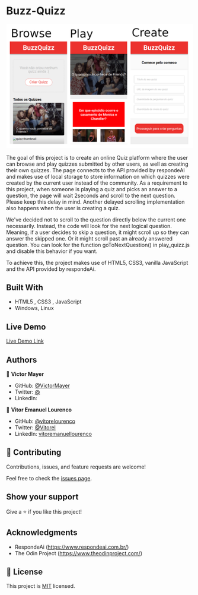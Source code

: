 # Buzz-Quizz

![screenshot](./app_screenshot.png)

The goal of this project is to create an online Quiz platform where the user can browse and play quizzes submitted by other users, as well as creating their own quizzes. The page connects to the API provided by respondeAi and makes use of local storage to store information on which quizzes were created by the current user instead of the community. As a requirement to this project, when someone is playing a quiz and picks an answer to a question, the page will wait 2seconds and scroll to the next question. Please keep this delay in mind. Another delayed scrolling implementation also happens when the user is creating a quiz.

We've decided not to scroll to the question directly below the current one necessarily. Instead, the code will look for the next logical question. Meaning, if a user decides to skip a question, it might scroll up so they can answer the skipped one. Or it might scroll past an already answered question. You can look for the function goToNextQuestion() in play_quizz.js and disable this behavior if you want.

To achieve this, the project makes use of HTML5, CSS3, vanilla JavaScript and the API provided by respondeAi.

## Built With

- HTML5 , CSS3 , JavaScript
- Windows, Linux

## Live Demo

[Live Demo Link](https://vitorelourenco.github.io/buzz-quizz/)


## Authors

👤 **Victor Mayer**

- GitHub: [@VictorMayer](https://github.com/VictorMayer)
- Twitter: [@](https://twitter.com/)
- LinkedIn: [](https://www.linkedin.com/in/)

👤 **Vitor Emanuel Lourenco**

- GitHub: [@vitorelourenco](https://github.com/vitorelourenco)
- Twitter: [@Vitorel](https://twitter.com/Vitorel)
- LinkedIn: [vitoremanuellourenco](https://www.linkedin.com/in/vitoremanuellourenco/)

## 🤝 Contributing

Contributions, issues, and feature requests are welcome!

Feel free to check the [issues page](https://github.com/vitorelourenco/buzz-quizz/issues).

## Show your support

Give a ⭐️ if you like this project!

## Acknowledgments

- RespondeAi (https://www.respondeai.com.br/)
- The Odin Project (https://www.theodinproject.com/)

## 📝 License

This project is [MIT](lic.url) licensed.

